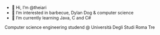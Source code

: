 - 👋 Hi, I’m @theiari
- 👀 I’m interested in barbecue, Dylan Dog & computer science
- 🌱 I’m currently learning Java, C and C#

Computer science engineering studend @ Università Degli Studi Roma Tre

